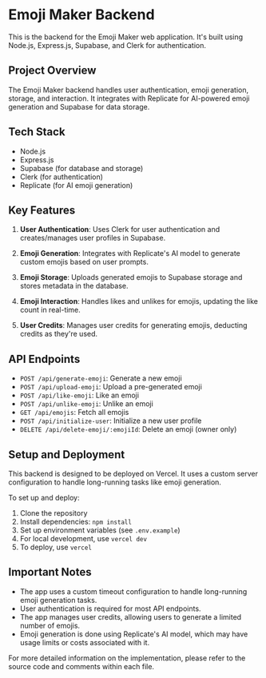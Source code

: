 # Emoji Maker Backend

This is the backend for the Emoji Maker web application. It's built using Node.js, Express.js, Supabase, and Clerk for authentication.

## Project Overview

The Emoji Maker backend handles user authentication, emoji generation, storage, and interaction. It integrates with Replicate for AI-powered emoji generation and Supabase for data storage.

## Tech Stack

- Node.js
- Express.js
- Supabase (for database and storage)
- Clerk (for authentication)
- Replicate (for AI emoji generation)

## Key Features

1. **User Authentication**: Uses Clerk for user authentication and creates/manages user profiles in Supabase.

2. **Emoji Generation**: Integrates with Replicate's AI model to generate custom emojis based on user prompts.

3. **Emoji Storage**: Uploads generated emojis to Supabase storage and stores metadata in the database.

4. **Emoji Interaction**: Handles likes and unlikes for emojis, updating the like count in real-time.

5. **User Credits**: Manages user credits for generating emojis, deducting credits as they're used.

## API Endpoints

- `POST /api/generate-emoji`: Generate a new emoji
- `POST /api/upload-emoji`: Upload a pre-generated emoji
- `POST /api/like-emoji`: Like an emoji
- `POST /api/unlike-emoji`: Unlike an emoji
- `GET /api/emojis`: Fetch all emojis
- `POST /api/initialize-user`: Initialize a new user profile
- `DELETE /api/delete-emoji/:emojiId`: Delete an emoji (owner only)

## Setup and Deployment

This backend is designed to be deployed on Vercel. It uses a custom server configuration to handle long-running tasks like emoji generation.

To set up and deploy:

1. Clone the repository
2. Install dependencies: `npm install`
3. Set up environment variables (see `.env.example`)
4. For local development, use `vercel dev`
5. To deploy, use `vercel`

## Important Notes

- The app uses a custom timeout configuration to handle long-running emoji generation tasks.
- User authentication is required for most API endpoints.
- The app manages user credits, allowing users to generate a limited number of emojis.
- Emoji generation is done using Replicate's AI model, which may have usage limits or costs associated with it.

For more detailed information on the implementation, please refer to the source code and comments within each file.

